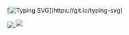 
[![Typing SVG](https://readme-typing-svg.demolab.com?font=Fira+Code&pause=1000&random=false&width=435&lines=println(%22hello+world+!%22))](https://git.io/typing-svg)  

<a href="https://github.com/anuraghazra/github-readme-stats">
  <img align="center" src="[https://github-readme-stats.vercel.app/api/pin/?username=anuraghazra&repo=github-readme-stats](https://github-readme-stats.vercel.app/api/top-langs/?username=anuraghazra&layout=cjchn)](https://github.com/anuraghazra/github-readme-stats)" />
</a>
<a href="https://count.getloli.com/"><img src="https://count.getloli.com/get/@:cjchn"></a>  

<!-- from https://github.com/anuraghazra/github-readme-stats/blob/master/docs/readme_cn.md -->
